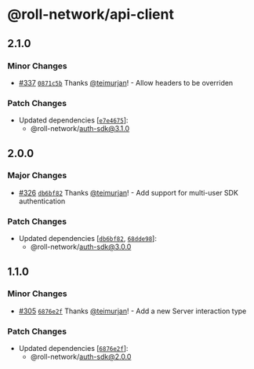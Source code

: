 # @roll-network/api-client

## 2.1.0

### Minor Changes

- [#337](https://github.com/roll-network/tryrolljs/pull/337) [`0871c5b`](https://github.com/roll-network/tryrolljs/commit/0871c5b5177ae6f9346f0b6249ae9fe27bcd123a) Thanks [@teimurjan](https://github.com/teimurjan)! - Allow headers to be overriden

### Patch Changes

- Updated dependencies [[`e7e4675`](https://github.com/roll-network/tryrolljs/commit/e7e467541960f9269828389c5705d6715797caeb)]:
  - @roll-network/auth-sdk@3.1.0

## 2.0.0

### Major Changes

- [#326](https://github.com/roll-network/tryrolljs/pull/326) [`db6bf82`](https://github.com/roll-network/tryrolljs/commit/db6bf82a664e3cece3d8f4b4df09b2f496ff7b69) Thanks [@teimurjan](https://github.com/teimurjan)! - Add support for multi-user SDK authentication

### Patch Changes

- Updated dependencies [[`db6bf82`](https://github.com/roll-network/tryrolljs/commit/db6bf82a664e3cece3d8f4b4df09b2f496ff7b69), [`68dde98`](https://github.com/roll-network/tryrolljs/commit/68dde980d6a8416e9719c3d6068b51f5da9f316b)]:
  - @roll-network/auth-sdk@3.0.0

## 1.1.0

### Minor Changes

- [#305](https://github.com/roll-network/tryrolljs/pull/305) [`6876e2f`](https://github.com/roll-network/tryrolljs/commit/6876e2fdf2dec19b8f6978c71d0ea96d45b0570a) Thanks [@teimurjan](https://github.com/teimurjan)! - Add a new Server interaction type

### Patch Changes

- Updated dependencies [[`6876e2f`](https://github.com/roll-network/tryrolljs/commit/6876e2fdf2dec19b8f6978c71d0ea96d45b0570a)]:
  - @roll-network/auth-sdk@2.0.0
